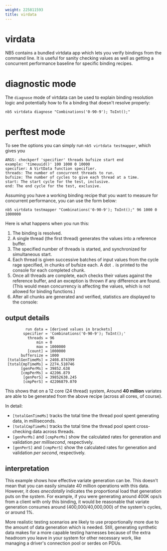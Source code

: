 ```yaml
---
weight: 225811593
title: virdata
---
```

# virdata

NB5 contains a bundled virtdata app which lets you verify bindings from the command line.
It is useful for sanity checking values as well as getting a concurrent performance baseline for
specific binding recipes.

# diagnostic mode

The `diagnose` mode of virtdata can be used to explain binding resolution logic and potentially
how to fix a binding that doesn't resolve properly:

```shell
nb5 virtdata diagnose "Combinations('0-90-9'); ToInt();"
```

# perftest mode

To see the options you can simply run `nb5 virtdata testmapper`, which gives you

```
ARGS: checkperf 'specifier' threads bufsize start end
example: 'timeuuid()' 100 1000 0 10000
specifier: A VirtData function specifier.
threads: The number of concurrent threads to run.
bufsize: The number of cycles to give each thread at a time.
start: The start cycle for the test, inclusive.
end: The end cycle for the test, exclusive.
```

Assuming you have a working binding recipe that you want to measure for
concurrent performance, you can use the form below:

```shell
nb5 virtdata testmapper "Combinations('0-90-9'); ToInt();" 96 1000 0 1000000
```

Here is what happens when you run this:

1. The binding is resolved.
2. A single thread (the first thread) generates the values into a reference buffer.
3. The specified number of threads is started, and synchronized for simultaneous start.
4. Each thread is given successive batches of input values from the cycle rage specified, in
   chunks of bufsize each. A dot `.` is printed to the console for each completed chunk.
5. Once all threads are complete, each checks their values against the reference buffer, and an
   exception is thrown if any difference are found. (This would mean concurrency is affecting
   the values, which is not allowed for binding functions.)
6. After all chunks are generated and verified, statistics are displayed to the console:

## output details

```text,linenos
         run data = [derived values in brackets]
        specifier = 'Combinations('0-90-9'); ToInt();'
          threads = 96
              min = 0
              max = 1000000
          [count] = 1000000
       buffersize = 1000
 [totalGenTimeMs] = 2408.874399
 [totalCmpTimeMs] = 2274.510746
       [genPerMs] = 39852.638
       [cmpPerMs] = 42206.879
        [genPerS] = 39852638.245
        [cmpPerS] = 42206879.070
```

This shows that on a 12 core (24 thread) system, Around **40 million** variates are able to be
generated from the above recipe (across all cores, of course).

In detail:
* `[totalGenTimeMs]` tracks the total time the thread pool spent generating data, in milliseconds.
* `[totalCmpTimeMs]` tracks the total time the thread pool spent cross-checking data across threads.
* `[genPerMs]` and `[cmpPerMs]` show the calculated rates for generation and validation _per 
  millisecond_, respectively.
* `[genPerS]` and `[cmpPerS]` show the calculated rates for generation and validation _per second_,
  respectively.

## interpretation

This example shows how effective variate generation can be. This doesn't mean that you can 
easily simulate 40 million operations with this data. However, it does _anecdotally_ indicates 
the proportional load that generation puts on the system. For example, if you were generating 
around 400K ops/s from a client with only this binding, it would be reasonable that variate 
generation consumes around (400,000/40,000,000) of the system's cycles, or around 1%.

More realistic testing scenarios are likely to use proportionally more due to the amount of data 
generation which is needed. Still, generating synthetic data makes for a more capable testing 
harnesses because of the extra headroom you leave in your system for other necessary work, like 
managing a driver's connection pool or serdes on PDUs.

